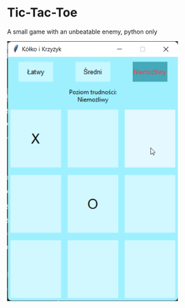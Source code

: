 # Tic-Tac-Toe
A small game with an unbeatable enemy, python only

<img alt="alt_text" width="400px" src="AppScreen.png" />
